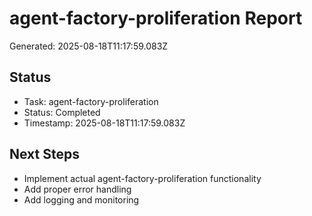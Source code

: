 # agent-factory-proliferation Report

Generated: 2025-08-18T11:17:59.083Z

## Status
- Task: agent-factory-proliferation
- Status: Completed
- Timestamp: 2025-08-18T11:17:59.083Z

## Next Steps
- Implement actual agent-factory-proliferation functionality
- Add proper error handling
- Add logging and monitoring
